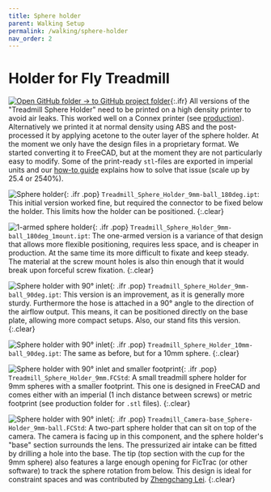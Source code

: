 ```yaml
---
title: Sphere holder
parent: Walking Setup
permalink: /walking/sphere-holder
nav_order: 2
---
```


# Holder for Fly Treadmill

[![Open GitHub folder]({{site.baseurl}}/assets/img/GitHub-Mark-32px.png) → to GitHub project folder](https://github.com/reiserlab/Component-Designs/tree/main/Walking-Setup/Treadmill_Sphere_Holder){:.ifr}
All versions of the "Treadmill Sphere Holder" need to be printed on a high density printer to avoid air leaks. This worked well on a Connex printer (see [production]({{site.baseurl}}/production)). Alternatively we printed it at normal density using ABS and the post-processed it by applying acetone to the outer layer of the sphere holder. At the moment we only have the design files in a proprietary format. We started converting it to FreeCAD, but at the moment they are not particularly easy to modify. Some of the print-ready `stl`-files are exported in imperial units and our [how-to guide]({{site.baseurl}}/how-to-build-inexpensive-treadmill#manufacture-3d-print) explains how to solve that issue (scale up by 25.4 or 2540%).

![Sphere holder]({{site.baseurl}}/assets/img/Walking-Setup/Treadmill_Sphere_Holder/Treadmill_Sphere_Holder_9mm-ball_180deg.png){: .ifr .pop}
`Treadmill_Sphere_Holder_9mm-ball_180deg.ipt`: This initial version worked fine, but required the connector to be fixed below the holder. This limits how the holder can be positioned.
{:.clear}

![1-armed sphere holder]({{site.baseurl}}/assets/img/Walking-Setup/Treadmill_Sphere_Holder/Treadmill_Sphere_Holder_9mm-ball_180deg_1mount.png){: .ifr .pop}
`Treadmill_Sphere_Holder_9mm-ball_180deg_1mount.ipt`: The one-armed version is a variance of that design that allows more flexible positioning, requires less space, and is cheaper in production. At the same time its more difficult to fixate and keep steady. The material at the screw mount holes is also thin enough that it would break upon forceful screw fixation.
{:.clear}

![Sphere holder with 90° inlet]({{site.baseurl}}/assets/img/Walking-Setup/Treadmill_Sphere_Holder/Treadmill_Sphere_Holder_9mm-ball_90deg.png){: .ifr .pop}
`Treadmill_Sphere_Holder_9mm-ball_90deg.ipt`: This version is an improvement, as it is generally more sturdy. Furthermore the hose is attached in a 90° angle to the direction of the airflow output. This means, it can be positioned directly on the base plate, allowing more compact setups. Also, our stand fits this version.
{:.clear}

![Sphere holder with 90° inlet]({{site.baseurl}}/assets/img/Walking-Setup/Treadmill_Sphere_Holder/Treadmill_Sphere_Holder_10mm-ball_90deg.png){: .ifr .pop}
`Treadmill_Sphere_Holder_10mm-ball_90deg.ipt`: The same as before, but for a 10mm sphere.
{:.clear}

![Sphere holder with 90° inlet and smaller footprint]({{site.baseurl}}/assets/img/Walking-Setup/Treadmill_Sphere_Holder/Treadmill_Sphere_Holder_9mm_imperial.png){: .ifr .pop}
`Treadmill_Sphere_Holder_9mm.FCStd`:  A small treadmill sphere holder for 9mm spheres with a smaller footprint. This one is designed in FreeCAD and comes either with an imperial (1 inch distance between screws) or metric footprint (see production folder for `.stl` files).
{:.clear}

![Sphere holder with 90° inlet]({{site.baseurl}}/assets/img/Walking-Setup/Treadmill_Sphere_Holder/Treadmill_Camera-base_Sphere-Holder_9mm-ball.png){: .ifr .pop}
`Treadmill_Camera-base_Sphere-Holder_9mm-ball.FCStd`: A two-part sphere holder that can sit on top of the camera. The camera is facing up in this component, and the sphere holder's "base" section surrounds the lens. The pressurized air intake can be fitted by drilling a hole into the base. The tip (top section with the cup for the 9mm sphere) also features a large enough opening for FicTrac (or other software) to track the sphere rotation from below. This design is ideal for constraint spaces and was contributed by [Zhengchang Lei](https://www.janelia.org/people/zhengchang-lei).
{:.clear}

